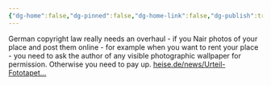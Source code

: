 ```yaml
---
{"dg-home":false,"dg-pinned":false,"dg-home-link":false,"dg-publish":true,"tags":["dgblip"],"disabled rules":["yaml-title","yaml-title-alias","file-name-heading"],"title":"philipp on mastodon @ 2023-02-24","created-date":"2023-02-24T18:47:07","id":109921201542474770,"updated-date":"2025-05-02T08:50:43","dg-path":"blips/109921201542474767.md","permalink":"/blips/109921201542474767/","dgPassFrontmatter":true}
---
```



German copyright law really needs an overhaul - if you Nair photos of your place and post them online - for example when you want to rent your place - you need to ask the author of any visible photographic wallpaper for permission. Otherwise you need to pay up. [heise.de/news/Urteil-Fototapet…](https://www.heise.de/news/Urteil-Fototapete-in-Gaestezimmer-als-Urheberrechtsverletzung-7524441.html)



